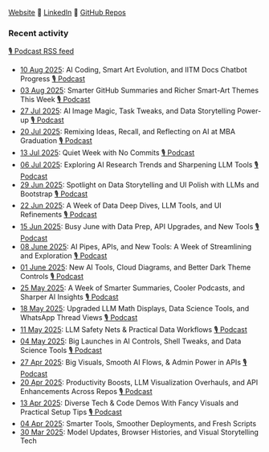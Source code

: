 [Website](https://s-anand.net/) 🔸
[LinkedIn](https://www.linkedin.com/in/sanand0/) 🔸
[GitHub Repos](https://sanand0.github.io/)

### Recent activity

[🎙️ Podcast RSS feed](https://github.com/sanand0/sanand0/releases/download/main/podcast.xml)

- [10 Aug 2025](week/2025-08-10/): AI Coding, Smart Art Evolution, and IITM Docs Chatbot Progress [🎙️ Podcast](https://github.com/sanand0/sanand0/releases/download/main/podcast-2025-08-10.mp3)
- [03 Aug 2025](week/2025-08-03/): Smarter GitHub Summaries and Richer Smart-Art Themes This Week [🎙️ Podcast](https://github.com/sanand0/sanand0/releases/download/main/podcast-2025-08-03.mp3)
- [27 Jul 2025](week/2025-07-07/): AI Image Magic, Task Tweaks, and Data Storytelling Power-up [🎙️ Podcast](https://github.com/sanand0/sanand0/releases/download/main/podcast-2025-07-27.mp3)
- [20 Jul 2025](week/2025-07-20/): Remixing Ideas, Recall, and Reflecting on AI at MBA Graduation [🎙️ Podcast](https://github.com/sanand0/sanand0/releases/download/main/podcast-2025-07-20.mp3)
- [13 Jul 2025](week/2025-07-13/): Quiet Week with No Commits [🎙️ Podcast](https://github.com/sanand0/sanand0/releases/download/main/podcast-2025-07-13.mp3)
- [06 Jul 2025](week/2025-07-06/): Exploring AI Research Trends and Sharpening LLM Tools [🎙️ Podcast](https://github.com/sanand0/sanand0/releases/download/main/podcast-2025-07-06.mp3)
- [29 Jun 2025](week/2025-06-29/): Spotlight on Data Storytelling and UI Polish with LLMs and Bootstrap [🎙️ Podcast](https://github.com/sanand0/sanand0/releases/download/main/podcast-2025-06-29.mp3)
- [22 Jun 2025](week/2025-06-22/): A Week of Data Deep Dives, LLM Tools, and UI Refinements [🎙️ Podcast](https://github.com/sanand0/sanand0/releases/download/main/podcast-2025-06-22.mp3)
- [15 Jun 2025](week/2025-06-15/): Busy June with Data Prep, API Upgrades, and New Tools [🎙️ Podcast](https://github.com/sanand0/sanand0/releases/download/main/podcast-2025-06-15.mp3)
- [08 June 2025](week/2025-06-08/): AI Pipes, APIs, and New Tools: A Week of Streamlining and Exploration [🎙️ Podcast](https://github.com/sanand0/sanand0/releases/download/main/podcast-2025-06-08.mp3)
- [01 June 2025](week/2025-06-01/): New AI Tools, Cloud Diagrams, and Better Dark Theme Controls [🎙️ Podcast](https://github.com/sanand0/sanand0/releases/download/main/podcast-2025-06-01.mp3)
- [25 May 2025](week/2025-05-25/): A Week of Smarter Summaries, Cooler Podcasts, and Sharper AI Insights [🎙️ Podcast](https://github.com/sanand0/sanand0/releases/download/main/podcast-2025-05-25.mp3)
- [18 May 2025](week/2025-05-18/): Upgraded LLM Math Displays, Data Science Tools, and WhatsApp Thread Views [🎙️ Podcast](https://github.com/sanand0/sanand0/releases/download/main/podcast-2025-04-13.mp3)
- [11 May 2025](week/2025-05-11/): LLM Safety Nets & Practical Data Workflows [🎙️ Podcast](https://github.com/sanand0/sanand0/releases/download/main/podcast-2025-05-11.mp3)
- [04 May 2025](week/2025-05-04/): Big Launches in AI Controls, Shell Tweaks, and Data Science Tools [🎙️ Podcast](https://github.com/sanand0/sanand0/releases/download/main/podcast-2025-05-04.mp3)
- [27 Apr 2025](week/2025-04-27/): Big Visuals, Smooth AI Flows, & Admin Power in APIs [🎙️ Podcast](https://github.com/sanand0/sanand0/releases/download/main/podcast-2025-04-27.mp3)
- [20 Apr 2025](week/2025-04-20/): Productivity Boosts, LLM Visualization Overhauls, and API Enhancements Across Repos [🎙️ Podcast](https://github.com/sanand0/sanand0/releases/download/main/podcast-2025-04-20.mp3)
- [13 Apr 2025](week/2025-04-13/): Diverse Tech & Code Demos With Fancy Visuals and Practical Setup Tips [🎙️ Podcast](https://github.com/sanand0/sanand0/releases/download/main/podcast-2025-04-13.mp3)
- [04 Apr 2025](week/2025-04-06/): Smarter Tools, Smoother Deployments, and Fresh Scripts
- [30 Mar 2025](week/2025-03-30/): Model Updates, Browser Histories, and Visual Storytelling Tech
